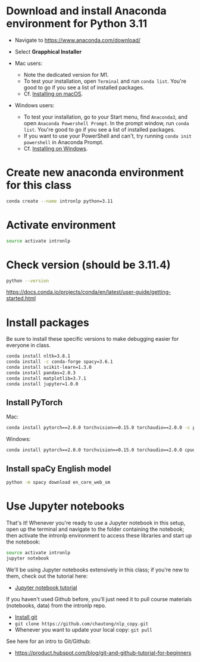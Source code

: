 # Download and install Anaconda environment for Python 3.11

- Navigate to https://www.anaconda.com/download/
- Select **Grapphical Installer**
- Mac users: 
    - Note the dedicated version for M1. 
    - To test your installation, open `Terminal` and run `conda list`. You're good to go if you see a list of installed packages.
    - Cf. [Installing on macOS](https://docs.conda.io/projects/conda/en/latest/user-guide/install/macos.html). 
    
- Windows users: 
    - To test your installation, go to your Start menu, find `Anaconda3`, and open `Anaconda Powershell Prompt`. In the prompt window, run `conda list`. You're good to go if you see a list of installed packages.
    - If you want to use your PowerShell and can't, try running `conda init powershell` in Anaconda Prompt.
    - Cf. [Installing on Windows](https://docs.conda.io/projects/conda/en/latest/user-guide/install/windows.html).

# Create new anaconda environment for this class

```sh
conda create --name intronlp python=3.11
 ```

# Activate environment

```sh
source activate intronlp
```

# Check version (should be 3.11.4)

```sh
python --version 
```
https://docs.conda.io/projects/conda/en/latest/user-guide/getting-started.html

# Install packages

Be sure to install these specific versions to make debugging easier for everyone in class.

```sh
conda install nltk=3.8.1
conda install -c conda-forge spacy=3.6.1
conda install scikit-learn=1.3.0
conda install pandas=2.0.3
conda install matplotlib=3.7.1
conda install jupyter=1.0.0
```

## Install PyTorch

Mac:

```sh
conda install pytorch==2.0.0 torchvision==0.15.0 torchaudio==2.0.0 -c pytorch
```

Windows:

```sh
conda install pytorch==2.0.0 torchvision==0.15.0 torchaudio==2.0.0 cpuonly -c pytorch
```


## Install spaCy English model

```sh
python -m spacy download en_core_web_sm
```

# Use Jupyter notebooks

That's it! Whenever you're ready to use a Jupyter notebook in this setup, open up the terminal and navigate to the folder containing the notebook; then activate the intronlp environment to access these libraries and start up the notebook:

```sh
source activate intronlp
jupyter notebook
```

We'll be using Jupyter notebooks extensively in this class; if you're new to them, check out the tutorial here:

* [Jupyter notebook tutorial](https://www.dataquest.io/blog/jupyter-notebook-tutorial/)

If you haven't used Github before, you'll just need it to pull course materials (notebooks, data) from the intronlp repo.

* [Install git](https://git-scm.com/book/en/v2/Getting-Started-Installing-Git)
*  `git clone https://github.com/chautong/nlp_copy.git`
* Whenever you want to update your local copy: `git pull`

See here for an intro to Git/Github:

* https://product.hubspot.com/blog/git-and-github-tutorial-for-beginners


